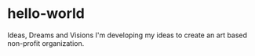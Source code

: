 # hello-world
Ideas, Dreams and Visions
I'm developing my ideas to create an art based non-profit organization.
